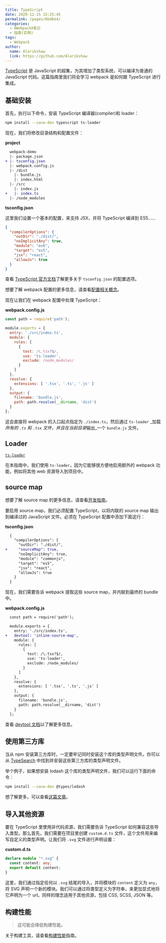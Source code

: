 ```yaml
---
title: TypeScript
date: 2020-12-15 15:25:45
permalink: /pages/6b46e4/
categories:
  - 《Webpack》笔记
  - 指南(实例)
tags: 
  - Webpack 
author: 
  name: Alarikshaw
  link: https://github.com/Alarikshaw
---
```


[TypeScript](https://www.typescriptlang.org/) 是 JavaScript 的超集，为其增加了类型系统，可以编译为普通的 JavaScript 代码。这篇指南里我们将会学习 webpack 是如何跟 TypeScript 进行集成。

## 基础安装

首先，执行以下命令，安装 TypeScript 编译器(compiler)和 loader：

```bash
npm install --save-dev typescript ts-loader
```

现在，我们将修改目录结构和配置文件：

**project**

```diff
  webpack-demo
  |- package.json
+ |- tsconfig.json
  |- webpack.config.js
  |- /dist
    |- bundle.js
    |- index.html
  |- /src
    |- index.js
+   |- index.ts
  |- /node_modules
```

**tsconfig.json**

这里我们设置一个基本的配置，来支持 JSX，并将 TypeScript 编译到 ES5……

```json
{
  "compilerOptions": {
    "outDir": "./dist/",
    "noImplicitAny": true,
    "module": "es6",
    "target": "es5",
    "jsx": "react",
    "allowJs": true
  }
}
```

查看 [TypeScript 官方文档](https://www.typescriptlang.org/docs/handbook/tsconfig-json.html)了解更多关于 `tsconfig.json` 的配置选项。

想要了解 webpack 配置的更多信息，请查看[配置相关概念](https://www.webpackjs.com/concepts/configuration/)。

现在让我们在 webpack 配置中处理 TypeScript：

**webpack.config.js**

```js
const path = require('path');

module.exports = {
  entry: './src/index.ts',
  module: {
    rules: [
      {
        test: /\.tsx?$/,
        use: 'ts-loader',
        exclude: /node_modules/
      }
    ]
  },
  resolve: {
    extensions: [ '.tsx', '.ts', '.js' ]
  },
  output: {
    filename: 'bundle.js',
    path: path.resolve(__dirname, 'dist')
  }
};
```

这会直接将 webpack 的入口起点指定为 `./index.ts`，然后通过 `ts-loader` _加载*所有的 `.ts` 和 `.tsx` 文件，并且在当前目录*输出_一个 `bundle.js` 文件。

## Loader

[`ts-loader`](https://github.com/TypeStrong/ts-loader)

在本指南中，我们使用 `ts-loader`，因为它能够很方便地启用额外的 webpack 功能，例如将其他 web 资源导入到项目中。

## source map

想要了解 source map 的更多信息，请查看[开发指南](https://www.webpackjs.com/guides/development)。

要启用 source map，我们必须配置 TypeScript，以将内联的 source map 输出到编译过的 JavaScript 文件。必须在 TypeScript 配置中添加下面这行：

**tsconfig.json**

```diff
  {
    "compilerOptions": {
      "outDir": "./dist/",
+     "sourceMap": true,
      "noImplicitAny": true,
      "module": "commonjs",
      "target": "es5",
      "jsx": "react",
      "allowJs": true
    }
  }
```

现在，我们需要告诉 webpack 提取这些 source map，并内联到最终的 bundle 中。

**webpack.config.js**

```diff
  const path = require('path');

  module.exports = {
    entry: './src/index.ts',
+   devtool: 'inline-source-map',
    module: {
      rules: [
        {
          test: /\.tsx?$/,
          use: 'ts-loader',
          exclude: /node_modules/
        }
      ]
    },
    resolve: {
      extensions: [ '.tsx', '.ts', '.js' ]
    },
    output: {
      filename: 'bundle.js',
      path: path.resolve(__dirname, 'dist')
    }
  };
```

查看 [devtool 文档](https://www.webpackjs.com/configuration/devtool/)以了解更多信息。

## 使用第三方库

当从 npm 安装第三方库时，一定要牢记同时安装这个库的类型声明文件。你可以从 [TypeSearch](http://microsoft.github.io/TypeSearch/) 中找到并安装这些第三方库的类型声明文件。

举个例子，如果想安装 lodash 这个库的类型声明文件，我们可以运行下面的命令：

```bash
npm install --save-dev @types/lodash
```

想了解更多，可以查看[这篇文章](https://blogs.msdn.microsoft.com/typescript/2016/06/15/the-future-of-declaration-files/)。

## 导入其他资源

要在 TypeScript 里使用非代码资源，我们需要告诉 TypeScript 如何兼容这些导入类型。那么首先，我们需要在项目里创建 `custom.d.ts` 文件，这个文件用来编写自定义的类型声明。让我们将 `.svg` 文件进行声明设置：

**custom.d.ts**

```typescript
declare module "*.svg" {
  const content: any;
  export default content;
}
```

这里，我们通过指定任何以 `.svg` 结尾的导入，并将模块的 `content` 定义为 `any`，将 SVG 声明一个新的模块。我们可以通过将类型定义为字符串，来更加显式地将它声明为一个 url。同样的理念适用于其他资源，包括 CSS, SCSS, JSON 等。

## 构建性能

> 这可能会降低构建性能。

关于构建工具，请查看[构建性能](https://www.webpackjs.com/guides/build-performance/)指南。